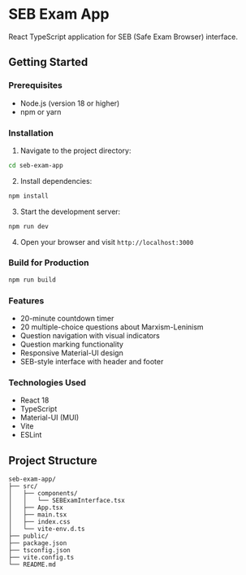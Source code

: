 # SEB Exam App

React TypeScript application for SEB (Safe Exam Browser) interface.

## Getting Started

### Prerequisites
- Node.js (version 18 or higher)
- npm or yarn

### Installation

1. Navigate to the project directory:
```bash
cd seb-exam-app
```

2. Install dependencies:
```bash
npm install
```

3. Start the development server:
```bash
npm run dev
```

4. Open your browser and visit `http://localhost:3000`

### Build for Production

```bash
npm run build
```

### Features

- 20-minute countdown timer
- 20 multiple-choice questions about Marxism-Leninism
- Question navigation with visual indicators
- Question marking functionality
- Responsive Material-UI design
- SEB-style interface with header and footer

### Technologies Used

- React 18
- TypeScript
- Material-UI (MUI)
- Vite
- ESLint

## Project Structure

```
seb-exam-app/
├── src/
│   ├── components/
│   │   └── SEBExamInterface.tsx
│   ├── App.tsx
│   ├── main.tsx
│   ├── index.css
│   └── vite-env.d.ts
├── public/
├── package.json
├── tsconfig.json
├── vite.config.ts
└── README.md
```
